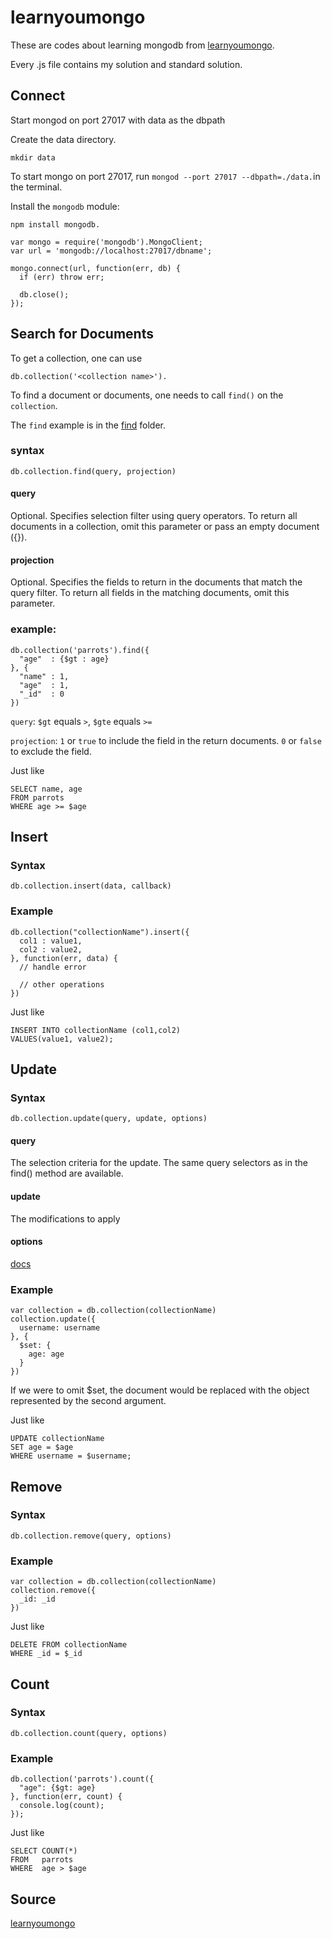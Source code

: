 # learnyoumongo

These are codes about learning mongodb from [learnyoumongo](https://github.com/evanlucas/learnyoumongo).

Every .js file contains my solution and standard solution.

## Connect

Start mongod on port 27017 with data as the dbpath

Create the data directory.

`mkdir data`

To start mongo on port 27017, run `mongod --port 27017 --dbpath=./data.`in the terminal.

Install the `mongodb` module:

`npm install mongodb.`

```
var mongo = require('mongodb').MongoClient;
var url = 'mongodb://localhost:27017/dbname';

mongo.connect(url, function(err, db) {
  if (err) throw err;

  db.close();
});
```


## Search for Documents

To get a collection, one can use 

`db.collection('<collection name>').`


To find a document or documents, one needs to call `find()` on the `collection`.

The `find` example is in the <a href="./find/">find</a> folder.

### syntax

`db.collection.find(query, projection)`

#### query

Optional. Specifies selection filter using query operators. To return all documents in a collection, omit this parameter or pass an empty document ({}).
  
#### projection

Optional. Specifies the fields to return in the documents that match the query filter. To return all fields in the matching documents, omit this parameter.

### example:

```
db.collection('parrots').find({
  "age"  : {$gt : age}
}, {
  "name" : 1,
  "age"  : 1,
  "_id"  : 0
})
```

`query`:
`$gt` equals `>`, `$gte` equals `>=`

`projection`:
`1` or `true` to include the field in the return documents.
`0` or `false` to exclude the field.

Just like

```
SELECT name, age 
FROM parrots 
WHERE age >= $age
```

## Insert

### Syntax

```
db.collection.insert(data, callback)
```

### Example

```
db.collection("collectionName").insert({ 
  col1 : value1,
  col2 : value2,
}, function(err, data) {
  // handle error

  // other operations
})
```

Just like

```
INSERT INTO collectionName (col1,col2) 
VALUES(value1, value2);
```

## Update

### Syntax

`db.collection.update(query, update, options)`

#### query

The selection criteria for the update. The same query selectors as in the find() method are available.

#### update

The modifications to apply

#### options

[docs](https://docs.mongodb.com/manual/reference/method/db.collection.update/#db-collection-update)

### Example

```
var collection = db.collection(collectionName)
collection.update({
  username: username
}, {
  $set: {
    age: age
  }
})
```

If we were to omit $set, the document would be replaced with the object represented by the second argument.

Just like

```
UPDATE collectionName
SET age = $age
WHERE username = $username;
```

## Remove

### Syntax

`db.collection.remove(query, options)`

### Example

```
var collection = db.collection(collectionName)
collection.remove({
  _id: _id
})
```

Just like

```
DELETE FROM collectionName
WHERE _id = $_id
```

## Count

### Syntax

```
db.collection.count(query, options)
```

### Example

```
db.collection('parrots').count({
  "age": {$gt: age}
}, function(err, count) {
  console.log(count);
});
```

Just like

```
SELECT COUNT(*)
FROM   parrots
WHERE  age > $age
```



Source
---
 [learnyoumongo](https://github.com/evanlucas/learnyoumongo)